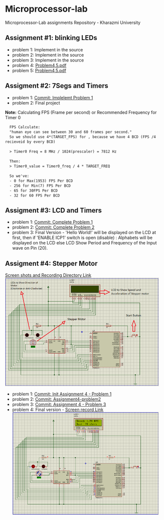 # Microprocessor-lab
Microprocessor-Lab assignments Repository - Kharazmi University

## Assignment #1: blinking LEDs
* problem 1: Implement in the source</br>
* problem 2: Implement in the source</br>
* problem 3: Implement in the source</br>
* problem 4: [Problem4,5.pdf](https://github.com/mohammadT77/Microprocessor-lab/blob/main/Assignment%201/Problem4%2C5.pdf)</br>
* problem 5: [Problem4,5.pdf](https://github.com/mohammadT77/Microprocessor-lab/blob/main/Assignment%201/Problem4%2C5.pdf)</br>

## Assigment #2: 7Segs and Timers
* problem 1: [Commit: Implelemt Problem 1](https://github.com/mohammadT77/Microprocessor-lab/commit/4c1b6cc12d4f7af68b54ee156ab85b71ba0c2ca2#diff-e29be61e4c8f7a80296141a23f1752641e1e4e036db5e00ac912dac012977061)
* problem 2: Final project

**Note:** Calculating FPS (Frame per second) or Recommended Frequency for Timer 0
```
  FPS Calculate:
  "human eye can see between 30 and 60 frames per second."
  So we should use 4*(TARGET_FPS) for , because we have 4 BCD (FPS /4 recieveid by every BCD)
    
  > Timer0 Freq = 8 MHz / 1024(prescaler) = 7812 Hz
  
  Then:
  > Timer0_value = Timer0_freq / 4 * TARGET_FREQ
    
  So we've:     
  - 0 for Max(1953) FPS Per BCD
  - 256 for Min(7) FPS Per BCD
  - 65 for 30FPS Per BCD
  - 32 for 60 FPS Per BCD
```


## Assigment #3: LCD and Timers
* problem 1: [Commit: Complete Problem 1](https://github.com/mohammadT77/Microprocessor-lab/commit/f4482e76ff24037381bc8d805cc6d1a434e5d36b#diff-569436c85f4ed36b30f4aa216d0eca79c9b49aeedb84954e3447ae20f0b0df0c)
* problem 2: [Commit: Complete Problem 2](https://github.com/mohammadT77/Microprocessor-lab/commit/c42d30912c79c0e707bb7b6d2478d131947b0759#diff-569436c85f4ed36b30f4aa216d0eca79c9b49aeedb84954e3447ae20f0b0df0c)
* problem 3: Final Version - 'Hello World!' will be displayed on the LCD at first, then if 'ENABLE ICP1' switch is open (disable) : Alphabets will be displayed on the LCD else LCD Show Period and Frequency of the Input wave on Pin (20).


## Assigment #4: Stepper Motor
[Screen shots and Recording Directory Link](https://github.com/mohammadT77/Microprocessor-lab/tree/main/Assignment%204/screenshots)
![Assignment4:big picture](https://raw.githubusercontent.com/mohammadT77/Microprocessor-lab/main/Assignment%204/screenshots/1-description.png)
* problem 1: [Commit: Init Assignment 4 - Problem 1](https://github.com/mohammadT77/Microprocessor-lab/commit/14443fa5e9d31c1f77abe36b5661ba9ff4a4ab6e#diff-d466de186dc6b083efc205d05a7459037ba4ca8a25bb94abd77749ecf0ff0430)
* problem 2: [Commit: Assignment4-problem2](https://github.com/mohammadT77/Microprocessor-lab/commit/5d9e5441af1b93da1a86684425cef21221876033#diff-d466de186dc6b083efc205d05a7459037ba4ca8a25bb94abd77749ecf0ff0430)
* problem 3: [Commit: Assignment 4 - Problem 3](https://github.com/mohammadT77/Microprocessor-lab/commit/e6d175e401cc6629f4083c92d4979794f3409602#diff-d466de186dc6b083efc205d05a7459037ba4ca8a25bb94abd77749ecf0ff0430)
* problem 4: Final version - [Screen record Link](https://github.com/mohammadT77/Microprocessor-lab/raw/main/Assignment%204/screenshots/Rec%202021-01-10%200003.mp4)
![Calculate Speed and Acceleration](https://raw.githubusercontent.com/mohammadT77/Microprocessor-lab/main/Assignment%204/screenshots/3-started.png)


